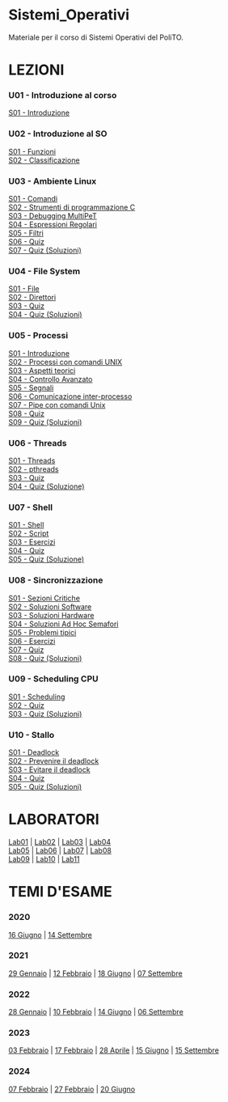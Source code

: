 # Sistemi_Operativi
 Materiale per il corso di Sistemi Operativi del PoliTO. 

# LEZIONI

### U01 - Introduzione al corso

[S01 - Introduzione](https://github.com/giacomodandolo/Sistemi_Operativi/blob/main/Lezioni/u01-introduzioneCorso/u01s01-introduzione.pdf)

### U02 - Introduzione al SO

[S01 - Funzioni](https://github.com/giacomodandolo/Sistemi_Operativi/blob/main/Lezioni/u02-introduzioneSO/u02s01-funzioni.pdf) <br/>
[S02 - Classificazione](https://github.com/giacomodandolo/Sistemi_Operativi/blob/main/Lezioni/u02-introduzioneSO/u02s02-classificazione.pdf)

### U03 - Ambiente Linux

[S01 - Comandi](https://github.com/giacomodandolo/Sistemi_Operativi/blob/main/Lezioni/u03-ambienteLinux/u03s01-comandi.pdf) <br/>
[S02 - Strumenti di programmazione C](https://github.com/giacomodandolo/Sistemi_Operativi/blob/main/Lezioni/u03-ambienteLinux/u03s02-strumentiCprogramming.pdf) <br/>
[S03 - Debugging MultiPeT](https://github.com/giacomodandolo/Sistemi_Operativi/blob/main/Lezioni/u03-ambienteLinux/u03s03-debugMultiPeT.pdf) <br/>
[S04 - Espressioni Regolari](https://github.com/giacomodandolo/Sistemi_Operativi/blob/main/Lezioni/u03-ambienteLinux/u03s04-exprRegFind.pdf) <br/>
[S05 - Filtri](https://github.com/giacomodandolo/Sistemi_Operativi/blob/main/Lezioni/u03-ambienteLinux/u03s05-filtri.pdf) <br/>
[S06 - Quiz](https://github.com/giacomodandolo/Sistemi_Operativi/blob/main/Lezioni/u03-ambienteLinux/u03s06-quiz_linux_environment.pdf) <br/>
[S07 - Quiz (Soluzioni)](https://github.com/giacomodandolo/Sistemi_Operativi/blob/main/Lezioni/u03-ambienteLinux/u03s07-quiz_linux_environment_sol.pdf)

### U04 - File System

[S01 - File](https://github.com/giacomodandolo/Sistemi_Operativi/blob/main/Lezioni/u04-filesystem/u04s01-file.pdf) <br/>
[S02 - Direttori](https://github.com/giacomodandolo/Sistemi_Operativi/blob/main/Lezioni/u04-filesystem/u04s02-direttori.pdf) <br/>
[S03 - Quiz](https://github.com/giacomodandolo/Sistemi_Operativi/blob/main/Lezioni/u04-filesystem/u04s03-quiz_filesystem.pdf) <br/>
[S04 - Quiz (Soluzioni)](https://github.com/giacomodandolo/Sistemi_Operativi/blob/main/Lezioni/u04-filesystem/u04s04-quiz_filesystem_sol.pdf)

### U05 - Processi

[S01 - Introduzione](https://github.com/giacomodandolo/Sistemi_Operativi/blob/main/Lezioni/u05-processi/u05s01-introduzione.pdf) <br/>
[S02 - Processi con comandi UNIX](https://github.com/giacomodandolo/Sistemi_Operativi/blob/main/Lezioni/u05-processi/u05s02-processiComandiUNIX.pdf) <br/>
[S03 - Aspetti teorici](https://github.com/giacomodandolo/Sistemi_Operativi/blob/main/Lezioni/u05-processi/u05s03-aspettiTeorici.pdf) <br/>
[S04 - Controllo Avanzato](https://github.com/giacomodandolo/Sistemi_Operativi/blob/main/Lezioni/u05-processi/u05s04-controlloAvanzato.pdf) <br/>
[S05 - Segnali](https://github.com/giacomodandolo/Sistemi_Operativi/blob/main/Lezioni/u05-processi/u05s05-segnali.pdf) <br/>
[S06 - Comunicazione inter-processo](https://github.com/giacomodandolo/Sistemi_Operativi/blob/main/Lezioni/u05-processi/u05s06-interProcessCommunication.pdf) <br/>
[S07 - Pipe con comandi Unix](https://github.com/giacomodandolo/Sistemi_Operativi/blob/main/Lezioni/u05-processi/u05s07-pipeComandiUnix.pdf) <br/>
[S08 - Quiz](https://github.com/giacomodandolo/Sistemi_Operativi/blob/main/Lezioni/u05-processi/u05s08-quiz_processes.pdf) <br/>
[S09 - Quiz (Soluzioni)](https://github.com/giacomodandolo/Sistemi_Operativi/blob/main/Lezioni/u05-processi/u05s09-quiz_processes_sol.pdf)

### U06 - Threads

[S01 - Threads](https://github.com/giacomodandolo/Sistemi_Operativi/blob/main/Lezioni/u06-threads/u06s01-threads.pdf) <br/>
[S02 - pthreads](https://github.com/giacomodandolo/Sistemi_Operativi/blob/main/Lezioni/u06-threads/u06s02-pthreads.pdf) <br/>
[S03 - Quiz](https://github.com/giacomodandolo/Sistemi_Operativi/blob/main/Lezioni/u06-threads/u06s03-quiz_threads.pdf) <br/>
[S04 - Quiz (Soluzione)](https://github.com/giacomodandolo/Sistemi_Operativi/blob/main/Lezioni/u06-threads/u06s04-quiz_threads_sol.pdf)

### U07 - Shell

[S01 - Shell](https://github.com/giacomodandolo/Sistemi_Operativi/blob/main/Lezioni/u07-shell/u07s01-shell.pdf) <br/>
[S02 - Script](https://github.com/giacomodandolo/Sistemi_Operativi/blob/main/Lezioni/u07-shell/u07s02-script.pdf) <br/>
[S03 - Esercizi](https://github.com/giacomodandolo/Sistemi_Operativi/blob/main/Lezioni/u07-shell/u07s03-esercizi.pdf) <br/>
[S04 - Quiz](https://github.com/giacomodandolo/Sistemi_Operativi/blob/main/Lezioni/u07-shell/u07s04-quiz_shell.pdf) <br/>
[S05 - Quiz (Soluzione)](https://github.com/giacomodandolo/Sistemi_Operativi/blob/main/Lezioni/u07-shell/u07s04-quiz_shell_sol.pdf)

### U08 - Sincronizzazione

[S01 - Sezioni Critiche](https://github.com/giacomodandolo/Sistemi_Operativi/blob/main/Lezioni/u08-sincronizzazione/u08s01-sezioniCritiche.pdf) <br/>
[S02 - Soluzioni Software](https://github.com/giacomodandolo/Sistemi_Operativi/blob/main/Lezioni/u08-sincronizzazione/u08s02-soluzioniSw.pdf) <br/>
[S03 - Soluzioni Hardware](https://github.com/giacomodandolo/Sistemi_Operativi/blob/main/Lezioni/u08-sincronizzazione/u08s03-soluzioniHw.pdf) <br/>
[S04 - Soluzioni Ad Hoc Semafori](https://github.com/giacomodandolo/Sistemi_Operativi/blob/main/Lezioni/u08-sincronizzazione/u08s04-soluzioniAdHocSemafori.pdf) <br/>
[S05 - Problemi tipici](https://github.com/giacomodandolo/Sistemi_Operativi/blob/main/Lezioni/u08-sincronizzazione/u08s05-problemiTipici.pdf) <br/>
[S06 - Esercizi](https://github.com/giacomodandolo/Sistemi_Operativi/blob/main/Lezioni/u08-sincronizzazione/u08s06-esercizi.pdf) <br/>
[S07 - Quiz](https://github.com/giacomodandolo/Sistemi_Operativi/blob/main/Lezioni/u08-sincronizzazione/u08s07-quiz_synchronization.pdf) <br/>
[S08 - Quiz (Soluzioni)](https://github.com/giacomodandolo/Sistemi_Operativi/blob/main/Lezioni/u08-sincronizzazione/u08s08-quiz_synchronization_sol.pdf)

### U09 - Scheduling CPU

[S01 - Scheduling](https://github.com/giacomodandolo/Sistemi_Operativi/blob/main/Lezioni/u09-schedulingCPU/u09s01-scheduling.pdf) <br/>
[S02 - Quiz](https://github.com/giacomodandolo/Sistemi_Operativi/blob/main/Lezioni/u09-schedulingCPU/u09s02-quiz_schedulingCPU.pdf) <br/>
[S03 - Quiz (Soluzioni)](https://github.com/giacomodandolo/Sistemi_Operativi/blob/main/Lezioni/u09-schedulingCPU/u09s03-quiz_schedulingCPU_sol.pdf)

### U10 - Stallo

[S01 - Deadlock](https://github.com/giacomodandolo/Sistemi_Operativi/blob/main/Lezioni/u10-stallo/u10s01-deadlock.pdf) <br/>
[S02 - Prevenire il deadlock](https://github.com/giacomodandolo/Sistemi_Operativi/blob/main/Lezioni/u10-stallo/u10s02-prevenire.pdf) <br/>
[S03 - Evitare il deadlock](https://github.com/giacomodandolo/Sistemi_Operativi/blob/main/Lezioni/u10-stallo/u10s03-evitare.pdf) <br/>
[S04 - Quiz](https://github.com/giacomodandolo/Sistemi_Operativi/blob/main/Lezioni/u10-stallo/u10s04-quiz_deadlock.pdf) <br/>
[S05 - Quiz (Soluzioni)](https://github.com/giacomodandolo/Sistemi_Operativi/blob/main/Lezioni/u10-stallo/u10s05-quiz_deadlock_sol.pdf)

# LABORATORI

[Lab01](https://github.com/giacomodandolo/Sistemi_Operativi/tree/main/Laboratori/lab01) |
[Lab02](https://github.com/giacomodandolo/Sistemi_Operativi/tree/main/Laboratori/lab02) |
[Lab03](https://github.com/giacomodandolo/Sistemi_Operativi/tree/main/Laboratori/lab03) |
[Lab04](https://github.com/giacomodandolo/Sistemi_Operativi/tree/main/Laboratori/lab04) <br/>
[Lab05](https://github.com/giacomodandolo/Sistemi_Operativi/tree/main/Laboratori/lab05) |
[Lab06](https://github.com/giacomodandolo/Sistemi_Operativi/tree/main/Laboratori/lab06) |
[Lab07](https://github.com/giacomodandolo/Sistemi_Operativi/tree/main/Laboratori/lab07) |
[Lab08](https://github.com/giacomodandolo/Sistemi_Operativi/tree/main/Laboratori/lab08) <br/>
[Lab09](https://github.com/giacomodandolo/Sistemi_Operativi/tree/main/Laboratori/lab09) |
[Lab10](https://github.com/giacomodandolo/Sistemi_Operativi/tree/main/Laboratori/lab10) |
[Lab11](https://github.com/giacomodandolo/Sistemi_Operativi/tree/main/Laboratori/lab11)

# TEMI D'ESAME

### 2020
[16 Giugno](https://github.com/giacomodandolo/Sistemi_Operativi/tree/main/Temi_Esame/AnnoAccademico20192020/0616) |
[14 Settembre](https://github.com/giacomodandolo/Sistemi_Operativi/tree/main/Temi_Esame/AnnoAccademico20192020/0914)

### 2021
[29 Gennaio](https://github.com/giacomodandolo/Sistemi_Operativi/tree/main/Temi_Esame/AnnoAccademico20202021/0129) |
[12 Febbraio](https://github.com/giacomodandolo/Sistemi_Operativi/tree/main/Temi_Esame/AnnoAccademico20202021/0212) |
[18 Giugno](https://github.com/giacomodandolo/Sistemi_Operativi/tree/main/Temi_Esame/AnnoAccademico20202021/0618) |
[07 Settembre](https://github.com/giacomodandolo/Sistemi_Operativi/tree/main/Temi_Esame/AnnoAccademico20202021/0907)

### 2022
[28 Gennaio](https://github.com/giacomodandolo/Sistemi_Operativi/tree/main/Temi_Esame/AnnoAccademico20212022/0128) |
[10 Febbraio](https://github.com/giacomodandolo/Sistemi_Operativi/tree/main/Temi_Esame/AnnoAccademico20222023/0210) |
[14 Giugno](https://github.com/giacomodandolo/Sistemi_Operativi/tree/main/Temi_Esame/AnnoAccademico20222023/0614) |
[06 Settembre](https://github.com/giacomodandolo/Sistemi_Operativi/tree/main/Temi_Esame/AnnoAccademico20222023/0906)

### 2023
[03 Febbraio](https://github.com/giacomodandolo/Sistemi_Operativi/tree/main/Temi_Esame/AnnoAccademico20222023/0203) |
[17 Febbraio](https://github.com/giacomodandolo/Sistemi_Operativi/tree/main/Temi_Esame/AnnoAccademico20222023/0217) |
[28 Aprile](https://github.com/giacomodandolo/Sistemi_Operativi/tree/main/Temi_Esame/AnnoAccademico20222023/0428) |
[15 Giugno](https://github.com/giacomodandolo/Sistemi_Operativi/tree/main/Temi_Esame/AnnoAccademico20222023/0615) |
[15 Settembre](https://github.com/giacomodandolo/Sistemi_Operativi/tree/main/Temi_Esame/AnnoAccademico20222023/0915)

### 2024
[07 Febbraio](https://github.com/giacomodandolo/Sistemi_Operativi/tree/main/Temi_Esame/AnnoAccademico20232024/0207) |
[27 Febbraio](https://github.com/giacomodandolo/Sistemi_Operativi/tree/main/Temi_Esame/AnnoAccademico20232024/0227) |
[20 Giugno](https://github.com/giacomodandolo/Sistemi_Operativi/tree/main/Temi_Esame/AnnoAccademico20232024/0620)

